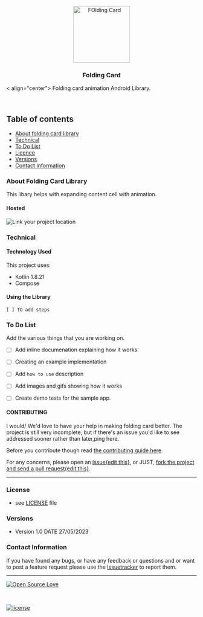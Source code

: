 <p align="center">
  <a href="https://github.com/tamzi/FoldingCard">
    <img src="#" alt="FOlding Card" width=150 height=150>
  </a>
  <h3 align="center">Folding Card</h3>

  < align="center">
   Folding card animation Android Library.
    <br>
    </p>


<br>


## Table of contents
- [About folding card library](#about-folding-card-library)
- [Technical](#technical)
- [To Do List](#to-do-list)
- [Licence](#license)
- [Versions](#versions)
- [Contact Information](#contact-information)



### About Folding Card Library

This libary helps with expanding content cell with animation.

#### Hosted


![Link your project location](https://raw.githubusercontent.com/tamzi/ReadMe-MasterTemplates/master/website/art/web.png "Artwork")

### Technical
#### Technology Used
This project uses:
- Kotlin 1.8.21
- Compose

#### Using the Library
 `[ ] TO add steps`


### To Do List

Add the various things that you are working on.

- [ ] Add inline documenation explaining how it works
- [ ] Creating an example implementation
- [ ] Add `how to use` description
- [ ] Add images and gifs showing how it works
- [ ] Create demo tests for the sample app.


#### CONTRIBUTING

I would/ We'd love to have your help in making  folding card better. 
The project is still very incomplete, but if there's an issue you'd like to see addressed sooner rather than later,ping here.

Before you contribute though read [the contributing guide here](https://github.com/tamzi/FoldingCard/contributing.md)

For any concerns, please open an [issue{edit this}](https://github.com/tamzi/FoldingCard/issues), 
or JUST, [fork the project and send a pull request{edit this}](https://github.com/tamzi/FoldingCard/pulls).


<hr>

### License
* see [LICENSE](https://github.com/tamzi/FoldingCard/LICENSE.md) file

### Versions
* Version 1.0  DATE 27/05/2023



### Contact Information

If you have found any bugs, or have any feedback or questions and or want to post a feature request please use the [Issuetracker](https://github.com/tamzi/FoldingCard/issues) to report them.

<hr>

[![Open Source Love](https://badges.frapsoft.com/os/v2/open-source-200x33.png?v=103)](#)

<br>

[![license](https://img.shields.io/github/license/mashape/apistatus.svg?style=for-the-badge)](https://github.com/tamzi/FoldingCard/blob/master/LICENSE)


